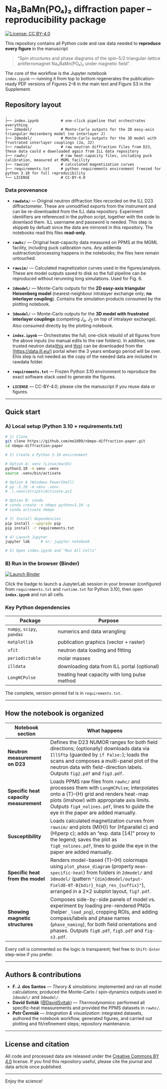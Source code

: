 # Na₂BaMn(PO₄)₂ diffraction paper – reproducibility package
[![License: CC BY-4.0](https://img.shields.io/badge/License-CC%20BY--4.0-lightgrey.svg)](LICENSE)

This repository contains all Python code and raw data needed to **reproduce every
figure** in the manuscript

> “Spin structures and phase diagrams of the spin-5/2 triangular-lattice
> antiferromagnet Na₂BaMn(PO₄)₂ under magnetic field”.

The core of the workflow is the Jupyter notebook  
`index.ipynb` — running it from top to bottom regenerates the publication-ready
PDF versions of Figures 2–8 in the main text and Figure S3 in the Supplement.

## Repository layout
```
.
├── index.ipynb          # one-click pipeline that orchestrates everything
├── 2dmodel/             # Monte-Carlo outputs for the 2D easy-axis triangular Heisenberg model (no interlayer J)
├── 2dmodel/             # Monte-Carlo outputs for the 3D model with frustrated interlayer couplings (Ja, J2)
├── rawdata/             # raw neutron diffraction files from D23, these data could e downloaded again from ILL data repository
├── rawhc/               # raw heat-capacity files, including puck calibration, measured at MGML facility
├── rawsim/              # calculated magnetization curves
├── requirements.txt     # python requirements environment freezed for python 3.10 for full reproducibility
└── LICENSE              # CC-BY-4.0
````

### Data provenance

* **`rawdata/`** — Original neutron diffraction files recorded on the ILL D23 diffractometer. These are unmodified exports from the instrument and can be re-downloaded from the ILL data repository. Experiment identifiers are referenced in the python script, together with the code to downlaod them. ILL username and password is needed. This step is skippeb by defualt since the data are mirrored in this repository. The notebooks read this files **read-only**.

* **`rawhc/`** — Original heat-capacity data measured on PPMS at the MGML facility, including puck calibration runs. Any addenda subtraction/processing happens in the notebooks; the files here remain untouched.

* **`rawsim/`** — Calculated magnetization curves used in the figures/analysis. These are model outputs saved to disk so the full pipeline can be reproduced without rerunning long simulations. Used for Fig. 6.

* **`2dmodel/`** — Monte-Carlo outputs for the **2D easy-axis triangular Heisenberg model** (nearest-neighbour intralayer exchange only; **no interlayer coupling**). Contains the simulation products consumed by the plotting notebook.

* **`3dmodel/`** — Monte-Carlo outputs for the **3D model with frustrated interlayer couplings** (competing $J_a$, $J_2$ on top of intralayer exchange). Also consumed directly by the plotting notebook.

* **`index.ipynb`** — Orchestrates the full, one-click rebuild of all figures from the above inputs (no manual edits to the raw folders). In addition, raw trusted neutron data([this](https://doi.ill.fr/10.5291/ILL-DATA.5-41-1252) and [this](https://doi.ill.fr/10.5291/ILL-DATA.CRG-3064)) can be downloaded from the [https://data.ill.eu/] portal when the 3 years embargo period will be over. Ehis step is not needed as the copy of the needed data are included in rawdata folder.

* **`requirements.txt`** — Frozen Python 3.10 environment to reproduce the exact software stack used to generate the figures.

* **`LICENSE`** — CC-BY-4.0; please cite the manuscript if you reuse data or figures.


---

## Quick start

### A) Local setup (Python 3.10 + requirements.txt)

```bash
# 1) Clone
git clone https://github.com/me2d09/nbmpo-diffraction-paper.git
cd nbmpo-diffraction-paper

# 2) Create a Python 3.10 environment

# Option A: venv (Linux/macOS)
python3.10 -m venv .venv
source .venv/bin/activate

# Option A (Windows PowerShell)
# py -3.10 -m venv .venv
# .\.venv\Scripts\Activate.ps1

# Option B: conda
# conda create -n nbmpo python=3.10 -y
# conda activate nbmpo

# 3) Install dependencies
pip install --upgrade pip
pip install -r requirements.txt

# 4) Launch Jupyter
jupyter lab     # or: jupyter notebook

# 5) Open index.ipynb and "Run All Cells"
```

### B) Run in the browser (Binder)

[![Launch Binder](https://mybinder.org/badge_logo.svg)](https://mybinder.org/v2/gh/me2d09/nbmpo-diffraction-paper/HEAD?labpath=index.ipynb)

Click the badge to launch a JupyterLab session in your browser (configured from `requirements.txt` and `runtime.txt` for Python 3.10), then open **`index.ipynb`** and run all cells.


### Key Python dependencies

| Package                    | Purpose                                        |
| -------------------------- | ---------------------------------------------- |
| `numpy`, `scipy`, `pandas` | numerics and data wrangling                    |
| `matplotlib`               | publication graphics (vector + raster)         |
| `ufit`                     | neutron data loading and fitting               |
| `periodictable`            | molar masses                                   |
| `illdata`                  | downloading data from ILL portal (optional)    |
| `LongHCPulse`              | treating heat capacity with long pulse method  |

The complete, version-pinned list is in `requirements.txt`.

---

## How the notebook is organized

| Notebook section | What happens |
| --- | --- |
| **Neutron measurement on D23** | Defines the D23 NUMOR ranges for both field directions; (optionally) downloads data via `IllSftp` (guarded by `if False:`); loads the scans and composes a multi-panel plot of the neutron data with field-direction labels. Outputs `fig2.pdf` and `fig3.pdf`. |
| **Specific heat capacity measurement** | Loads PPMS raw files from `rawhc/` and processes them with `LongHCPulse`; interpolates onto a \(T\)–\(H\) grid and renders heat-map plots (imshow) with appropriate axis limits. Outputs `fig4_nolines.pdf`, lines to guide the eye in the paper are added manually. |
| **Susceptibility** | Loads calculated magnetization curves from `rawsim/` and plots \(M(H)\) for \(H\parallel c\) and \(H\perp c\); adds an “exp. data [14]” proxy to the legend; saves the plot as `fig6_nolines.pdf`, lines to guide the eye in the paper are added manually. |
| **Specific heat from the model** | Renders model-based \(T\)–\(H\) colormaps using `plot_phase_diagram` (property `mean-specific-heat`) from folders in `2dmodel/` and `3dmodel/` (pattern `"{dim}dmodel/output-Field8-0T-B{bdir}_high_res_{suffix}"`), arranged in a 2×2 subplot layout, `fig7.pdf`. |
| **Showing magnetic structures** | Composes side-by-side panels of model vs. experiment by loading pre-rendered PNGs (helper `_load_png`), cropping ROIs, and adding compass/labels and phase names (`phase_naming`), for both field orientations and phases. Outputs `fig8.pdf`, `fig5.pdf` and `fig-s3.pdf`. |

Every cell is commented so the logic is transparent; feel free to
`Shift-Enter` step-wise if you prefer.

---

## Authors & contributions

* **F. J. dos Santos** — *Theory & simulations*: implemented and ran all model calculations; produced the Monte-Carlo / spin-dynamics outputs used in `2dmodel/` and `3dmodel/`.
* **David Sviták** ([@DavidSvitak](https://github.com/DavidSvitak)) — *Thermodynamics*: performed all specific-heat measurements and provided the PPMS datasets in `rawhc/`.
* **Petr Čermák** — *Integration & visualization*: integrated datasets, authored the notebook workflow, generated figures, and carried out plotting and fit/refinement steps; repository maintenance.


---

## License and citation

All code and processed data are released under the
[Creative Commons BY 4.0](LICENSE) license.
If you find this repository useful, please cite the journal and data article once
published.

---

Enjoy the science!